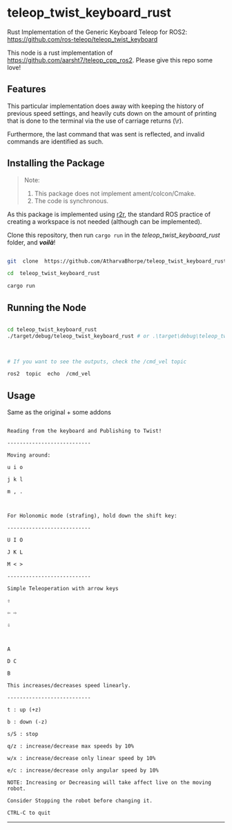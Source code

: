 
# teleop_twist_keyboard_rust

Rust Implementation of the Generic Keyboard Teleop for ROS2: https://github.com/ros-teleop/teleop_twist_keyboard

This node is a rust implementation of https://github.com/aarsht7/teleop_cpp_ros2. Please give this repo some love!

  

## Features

  

This particular implementation does away with keeping the history of previous speed settings, and heavily cuts down on the amount of printing that is done to the terminal via the use of carriage returns (\r).

  

Furthermore, the last command that was sent is reflected, and invalid commands are identified as such.

  
  
  

## Installing the Package

  

> Note: 
> 1. This package does not implement ament/colcon/Cmake.
> 2. The code is synchronous.

  

As this package is implemented using [r2r](https://github.com/sequenceplanner/r2r), the standard ROS practice of creating a workspace is not needed (although can be implemented).

Clone this repository, then run `cargo run` in the *teleop_twist_keyboard_rust* folder, and ***voilà***!

  

```bash

git  clone  https://github.com/AtharvaBhorpe/teleop_twist_keyboard_rust

cd  teleop_twist_keyboard_rust

cargo run

```

  
  
  

## Running the Node

  

```bash

cd teleop_twist_keyboard_rust
./target/debug/teleop_twist_keyboard_rust # or .\target\debug\teleop_twist_keyboard_rust.exe on Windows
  
  

# If you want to see the outputs, check the /cmd_vel topic

ros2  topic  echo  /cmd_vel

```

  
  
  

## Usage

  

Same as the original + some addons

  

```

Reading from the keyboard and Publishing to Twist!

---------------------------

Moving around:

u i o

j k l

m , .

  

For Holonomic mode (strafing), hold down the shift key:

---------------------------

U I O

J K L

M < >

---------------------------

Simple Teleoperation with arrow keys

⇧

⇦ ⇨

⇩

  

A

D C

B

This increases/decreases speed linearly.

---------------------------

t : up (+z)

b : down (-z)

s/S : stop

q/z : increase/decrease max speeds by 10%

w/x : increase/decrease only linear speed by 10%

e/c : increase/decrease only angular speed by 10%

NOTE: Increasing or Decreasing will take affect live on the moving robot.

Consider Stopping the robot before changing it.

CTRL-C to quit

```

  
  
  

------